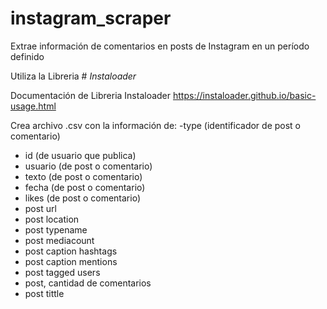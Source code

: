 # instagram_scraper
Extrae información de comentarios en posts de Instagram en un período definido

Utiliza la Libreria # *Instaloader*

Documentación de Libreria Instaloader https://instaloader.github.io/basic-usage.html

Crea archivo .csv con la información de:
-type (identificador de post o comentario)
- id (de usuario que publica)
- usuario (de post o comentario)
- texto (de post o comentario)
- fecha (de post o comentario)
- likes (de post o comentario)
- post url
- post location
- post typename
- post mediacount
- post caption hashtags
- post caption mentions
- post tagged users
- post, cantidad de comentarios
- post tittle
